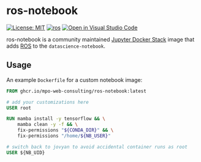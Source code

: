 # ros-notebook

[![License: MIT](https://img.shields.io/badge/License-MIT-yellow.svg)](./LICENSE)
[![ros](https://img.shields.io/badge/ROS-Noetic-blue.svg)](http://wiki.ros.org/noetic)
[![Open in Visual Studio Code](https://img.shields.io/badge/vscode-dev-blue)](https://open.vscode.dev/MPO-Web-Consulting/ros-notebook)

ros-notebook is a community maintained [Jupyter Docker Stack](https://jupyter-docker-stacks.readthedocs.io/en/latest/contributing/stacks.html) image that adds [ROS](https://www.ros.org/) to the `datascience-notebook`.

## Usage

An example `Dockerfile` for a custom notebook image:

```dockerfile
FROM ghcr.io/mpo-web-consulting/ros-notebook:latest

# add your customizations here
USER root

RUN mamba install -y tensorflow && \
    mamba clean -y -f && \
    fix-permissions "${CONDA_DIR}" && \
    fix-permissions "/home/${NB_USER}"

# switch back to jovyan to avoid accidental container runs as root
USER ${NB_UID}
```
